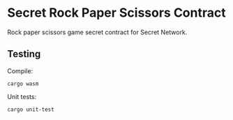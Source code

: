 # Secret Rock Paper Scissors Contract

Rock paper scissors game secret contract for Secret Network.

## Testing

Compile:
```
cargo wasm
```

Unit tests:
```
cargo unit-test
```

